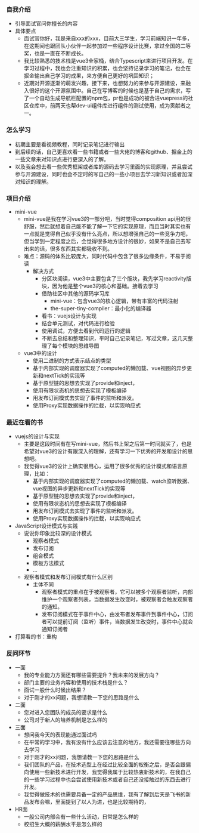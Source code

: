 ### 自我介绍
-   引导面试官问你擅长的内容
-   具体要点
    - 面试官你好，我是来自xxx的xxx，目前大三学生，学习前端知识一年多，在这期间也跟团队小伙伴一起参加过一些程序设计比赛，拿过全国的二等奖，也是一直在不断成长。
    - 我比较熟悉的技术栈是vue3全家桶，结合Typescript来进行项目开发。在学习过程中，我也会注重知识的积累，也会坚持记录学习的笔记，也会在掘金输出自己学习的成果，来方便自己更好的巩固知识；
    - 近期对开源逐渐的萌发兴趣，接下来，也想努力的来参与开源建设，来融入很好的这个开源氛围中。自己在写博客的时候也是基于自己的需求，写了一个自动生成导航栏配置的npm包，pr也是成功的被合进vuepress的社区仓库中，前两天也帮dev-ui组件库进行组件的测试使用，成为贡献者之一。
### 怎么学习
- 初期主要是看视频教程，同时记录笔记进行输出
- 到后续的话，自己更喜欢看一些书籍或者一些大佬的博客和github、掘金上的一些文章来对知识点进行更深入的了解。
- 以及我会想去看一些优秀框架或者库的源码去学习里面的实现原理，并且尝试参与开源建设，同时也会不定时的写自己的一些小项目去学习新知识或者加深对知识的理解。
### 项目介绍
- mini-vue
	- mini-vue是我在学习vue3的一部分吧，当时觉得composition api用的很舒服，然后就想着自己能不能了解一下它的实现原理，而且当时其实也有一点就是觉得自己似乎没有什么亮点，所以想增强自己的一些竞争力吧，但当学到一定程度之后，会觉得很多地方设计的很妙，如果不是自己去写出来的话，很多东西其实都吸收不到。
	- 难点：源码的体系比较庞大，同时代码中包含了很多边缘条件，不易于阅读
		- 解决方式
			- 分区块阅读，vue3中主要包含了三个版块，我先学习reactivity版块，因为他是整个vue3的核心和基础。接着去学习
			- 借助社区中其他的源码学习库
				- mini-vue：包含vue3的核心逻辑，带有丰富的代码注射
				- the-super-tiny-compiler：最小化的编译器
			- 看书：vuejs设计与实现
			- 结合单元测试，对代码进行检验
			- 使用调试，方便去看到代码运行的逻辑
			- 不断去总结和整理知识，平时自己记录笔记，写过文章，这几天整理了每个模块的思维导图
	- vue3中的设计
		- 使用二进制的方式表示结点的类型
		- 基于内部实现的调度器实现了computed的懒加载、vue视图的异步更新和nextTick的实现等
	    - 基于原型链的思想去实现了provide和inject，
	    - 使用有限状态机的思想去实现了模板编译
	    - 用发布订阅模式去实现了事件的监听和派发。
	    - 使用Proxy实现数据操作的拦截，以实现响应式
### 最近在看的书
- vuejs的设计与实现
    - 主要是这段时间有在写mini-vue，然后书上架之后第一时间就买了，也是希望对vue3的设计有跟深入的理解，还有学习一下优秀的开发和设计的思想吧。
    - 我觉得vue3的设计上确实很用心，运用了很多优秀的设计模式和语言原理，比如：
	    - 基于内部实现的调度器实现了computed的懒加载、watch监听数据、vue视图的异步更新和nextTick的实现等
	    - 基于原型链的思想去实现了provide和inject，
	    - 使用有限状态机的思想去实现了模板编译
	    - 用发布订阅模式去实现了事件的监听和派发。
	    - 使用Proxy实现数据操作的拦截，以实现响应式
- JavaScript设计模式与实践
	- 说说你印象比较深的设计模式
		- 观察者模式
		- 发布订阅
		- 组合模式
		- 模板方法模式
		- ...
	- 观察者模式和发布订阅模式有什么区别
		- 主体不同
			- 观察者模式的重点在于被观察者，它可以被多个观察者监听，内部维护一个观察者列表，当数据发生改变时，被观察者会触发观察者的通知。
			- 发布订阅模式在于事件中心，由发布者发布事件到事件中心，订阅者可以提前订阅（监听）事件，当数据发生改变时，事件中心就会通知订阅者
- 打算看的书：重构
### 反问环节
- 一面
    - 我的专业能力方面还有哪些需要提升？我未来的发展方向？
    - 部门主要的业务内容和使用的技术栈是什么？  
    - 面试一般什么时候出结果？
    - 对于刚才的xx问题，我想请教一下您的思路是什么
- 二面
    - 您对进入您团队的成员的要求是什么
    - 公司对于新人的培养机制是怎么样的
- 三面
	- 想问我今天的表现能通过面试吗
	- 在平常的学习中，我有没有什么应该去注意的地方，我还需要往哪些方向去学习
	- 对于刚才的xx问题，我想请教一下您的思路是什么
	- 我们团队的产品，在技术选型上在经过比较全面的权衡之后，是否会跟偏向使用一些新技术进行开发，我觉得我属于比较热衷新技术的，在我自己的一些学习过程中也会尝试使用新技术或者自己还没接触过的东西去进行开发。
	- 我觉得做技术的也需要具备一定的产品思维，我有了解到后天是飞书的新品发布会嘛，里面提到了以人为进，也是比较期待的，
- HR面
    - 一般公司内部会有一些什么活动，日常是怎么样的 
    - 校招生大概的薪酬水平是怎么样的